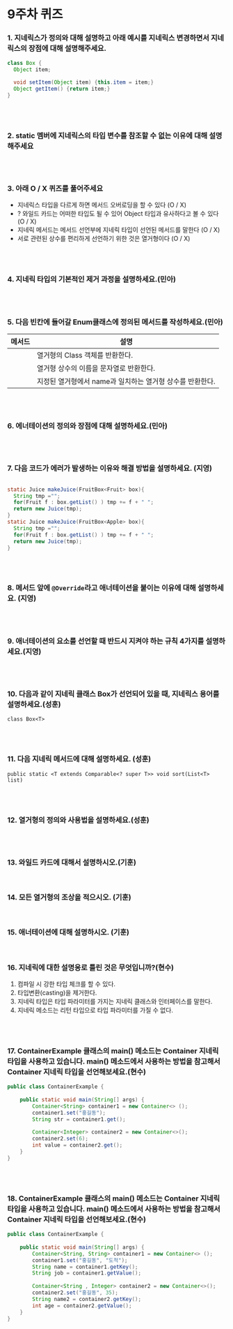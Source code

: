 # 9주차 퀴즈

### 1. 지네릭스가 정의와 대해 설명하고 아래 예시를 지네릭스 변경하면서 지네릭스의 장점에 대해 설명해주세요.
```java
class Box {
  Object item;

  void setItem(Object item) {this.item = item;}
  Object getItem() {return item;}
}

```

<br></br>

### 2. static 멤버에 지네릭스의 타입 변수를 참조할 수 없는 이유에 대해 설명해주세요


<br></br>


### 3. 아래 O / X 퀴즈를 풀어주세요
- 지네릭스 타입을 다르게 하면 메서드 오버로딩을 할 수 있다 (O / X)
- ? 와일드 카드는 어떠한 타입도 될 수 있어 Object 타입과 유사하다고 볼 수 있다 (O / X)
- 지네릭 메서드는 메서드 선언부에 지네릭 타입이 선언된 메서드를 말한다 (O / X)
- 서로 관련된 상수를 편리하게 선언하기 위한 것은 열거형이다 (O / X)

<br></br>

### 4. 지네릭 타입의 기본적인 제거 과정을 설명하세요.(민아)

<br></br>

### 5. 다음 빈칸에 들어갈 Enum클래스에 정의된 메서드를 작성하세요.(민아)
|메서드|설명|
|:-----:|-----|
||열거형의 Class 객체를 반환한다.|
||열거형 상수의 이름을 문자열로 반환한다.|
||지정된 열거형에서 name과 일치하는 열거형 상수를 반환한다.|

<br></br>

### 6. 에너테이션의 정의와 장점에 대해 설명하세요.(민아)

<br></br>

### 7. 다음 코드가 에러가 발생하는 이유와 해결 방법을 설명하세요. (지영) 
```java

static Juice makeJuice(FruitBox<Fruit> box){
  String tmp ="";
  for(Fruit f : box.getList() ) tmp += f + " ";
  return new Juice(tmp);
}
static Juice makeJuice(FruitBox<Apple> box){
  String tmp ="";
  for(Fruit f : box.getList() ) tmp += f + " ";
  return new Juice(tmp);
}

```

<br></br>

### 8. 메서드 앞에 `@Override`라고 애너테이션을 붙이는 이유에 대해 설명하세요. (지영)

<br></br>

### 9. 애너테이션의 요소를 선언할 때 반드시 지켜야 하는 규칙 4가지를 설명하세요.(지영)

<br></br>

### 10. 다음과 같이 지네릭 클래스 Box가 선언되어 있을 때, 지네릭스 용어를 설명하세요.(성훈)

```
class Box<T>
```

<br></br>

### 11. 다음 지네릭 메서드에 대해 설명하세요. (성훈)

```
public static <T extends Comparable<? super T>> void sort(List<T> list)
```

<br></br>

### 12. 열거형의 정의와 사용법을 설명하세요.(성훈)

<br></br>

### 13. 와일드 카드에 대해서 설명하시오.(기훈)

<br>

### 14. 모든 열거형의 조상을 적으시오. (기훈)

<br>

### 15. 애너테이션에 대해 설명하시오. (기훈)

<br>

### 16. 지네릭에 대한 설명응로 틀린 것은 무엇입니까?(현수)
1. 컴파일 시 강한 타입 체크를 할 수 있다.
2. 타입변환(casting)을 제거한다.
3. 지네릭 타입은 타입 파라미터를 가지는 지네릭 클래스와 인터페이스를 말한다.
4. 지네릭 메소드는 리턴 타입으로 타입 파라미터를 가질 수 없다. 

<br></br>

### 17. ContainerExample 클래스의 main() 메소드는 Container 지네릭 타입을 사용하고 있습니다. main() 메소드에서 사용하는 방법을 참고해서 Container 지네릭 타입을 선언해보세요.(현수)

```java
public class ContainerExample {
 
    public static void main(String[] args) {
        Container<String> container1 = new Container<> ();
        container1.set("홍길동");
        String str = container1.get();
        
        Container<Integer> container2 = new Container<>();
        container2.set(6);
        int value = container2.get();
    }
}
```

<br></br>

### 18. ContainerExample 클래스의 main() 메소드는 Container 지네릭 타입을 사용하고 있습니다. main() 메소드에서 사용하는 방법을 참고해서 Container 지네릭 타입을 선언해보세요.(현수)

```java
public class ContainerExample {
 
    public static void main(String[] args) {
        Container<String, String> container1 = new Container<> ();
        container1.set("홍길동", "도적");
        String name = container1.getKey();
        String job = container1.getValue();
        
        Container<String , Integer> container2 = new Container<>();
        container2.set("홍길동", 35);
        String name2 = container2.getKey();
        int age = container2.getValue();
    }
}
```

<br></br>

